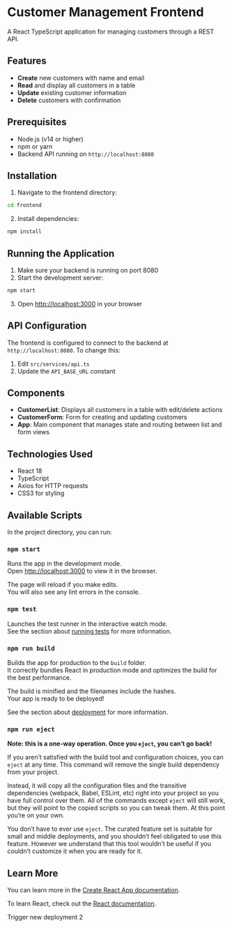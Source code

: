 # Customer Management Frontend

A React TypeScript application for managing customers through a REST API.

## Features

- **Create** new customers with name and email
- **Read** and display all customers in a table
- **Update** existing customer information
- **Delete** customers with confirmation

## Prerequisites

- Node.js (v14 or higher)
- npm or yarn
- Backend API running on `http://localhost:8080`

## Installation

1. Navigate to the frontend directory:
```bash
cd frontend
```

2. Install dependencies:
```bash
npm install
```

## Running the Application

1. Make sure your backend is running on port 8080
2. Start the development server:
```bash
npm start
```

3. Open [http://localhost:3000](http://localhost:3000) in your browser

## API Configuration

The frontend is configured to connect to the backend at `http://localhost:8080`. To change this:

1. Edit `src/services/api.ts`
2. Update the `API_BASE_URL` constant

## Components

- **CustomerList**: Displays all customers in a table with edit/delete actions
- **CustomerForm**: Form for creating and updating customers
- **App**: Main component that manages state and routing between list and form views

## Technologies Used

- React 18
- TypeScript
- Axios for HTTP requests
- CSS3 for styling

## Available Scripts

In the project directory, you can run:

### `npm start`

Runs the app in the development mode.\
Open [http://localhost:3000](http://localhost:3000) to view it in the browser.

The page will reload if you make edits.\
You will also see any lint errors in the console.

### `npm test`

Launches the test runner in the interactive watch mode.\
See the section about [running tests](https://facebook.github.io/create-react-app/docs/running-tests) for more information.

### `npm run build`

Builds the app for production to the `build` folder.\
It correctly bundles React in production mode and optimizes the build for the best performance.

The build is minified and the filenames include the hashes.\
Your app is ready to be deployed!

See the section about [deployment](https://facebook.github.io/create-react-app/docs/deployment) for more information.

### `npm run eject`

**Note: this is a one-way operation. Once you `eject`, you can’t go back!**

If you aren’t satisfied with the build tool and configuration choices, you can `eject` at any time. This command will remove the single build dependency from your project.

Instead, it will copy all the configuration files and the transitive dependencies (webpack, Babel, ESLint, etc) right into your project so you have full control over them. All of the commands except `eject` will still work, but they will point to the copied scripts so you can tweak them. At this point you’re on your own.

You don’t have to ever use `eject`. The curated feature set is suitable for small and middle deployments, and you shouldn’t feel obligated to use this feature. However we understand that this tool wouldn’t be useful if you couldn’t customize it when you are ready for it.

## Learn More

You can learn more in the [Create React App documentation](https://facebook.github.io/create-react-app/docs/getting-started).

To learn React, check out the [React documentation](https://reactjs.org/).

Trigger new deployment 2